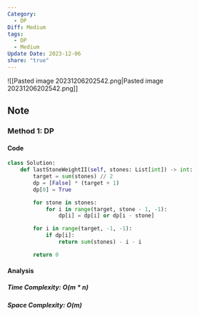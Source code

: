 ```yaml
---
Category:
  - DP
Diff: Medium
tags:
  - DP
  - Medium
Update Date: 2023-12-06
share: "true"
---
```


![[Pasted image 20231206202542.png|Pasted image 20231206202542.png]]
## Note
### Method 1: DP

#### Code
```python
class Solution:
    def lastStoneWeightII(self, stones: List[int]) -> int:
        target = sum(stones) // 2
        dp = [False] * (target + 1)
        dp[0] = True

        for stone in stones:
            for i in range(target, stone - 1, -1):
                dp[i] = dp[i] or dp[i - stone]

        for i in range(target, -1, -1):
            if dp[i]:
                return sum(stones) - i - i

        return 0
```
#### Analysis
##### Time Complexity: $O(m * n)$
##### Space Complexity: $O(m)$

